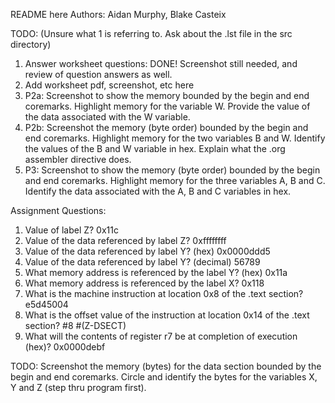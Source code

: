 README here
Authors: Aidan Murphy, Blake Casteix



TODO: (Unsure what 1 is referring to. Ask about the .lst file in the src directory)
1. Answer worksheet questions: DONE! Screenshot still needed, and review of question answers as well. 
2. Add worksheet pdf, screenshot, etc here
3. P2a: Screenshot to show the memory bounded by the begin and end coremarks. Highlight memory for the variable W. Provide the value of the data associated with the W variable.
4. P2b: Screenshot the memory (byte order) bounded by the begin and end coremarks. Highlight memory for the two variables B and W. Identify the values of the B and W variable in hex. Explain what the .org assembler directive does.
5. P3: Screenshot to show the memory (byte order) bounded by the begin and end coremarks. Highlight memory for the three variables A, B and C. Identify the data associated with the A, B and C variables in hex.

Assignment Questions:
1. Value of label Z?
0x11c
2. Value of the data referenced by label Z?
 0xffffffff
3. Value of the data referenced by label Y? (hex)
0x0000ddd5
4. Value of the data referenced by label Y? (decimal)
56789
5. What memory address is referenced by the label Y? (hex)
0x11a
6. What memory address is referenced by the label X?
0x118
7. What is the machine instruction at location 0x8 of the .text section?
e5d45004
8. What is the offset value of the instruction at location 0x14 of the .text
section?
#8 #(Z-DSECT)
9. What will the contents of register r7 be at completion of execution (hex)?
0x0000debf

TODO: Screenshot the memory (bytes) for the data section bounded by the begin
and end coremarks. Circle and identify the bytes for the variables X, Y and Z (step thru program
first).
